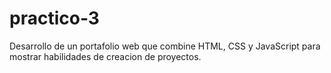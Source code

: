 # practico-3
Desarrollo de un portafolio web que combine HTML, CSS y JavaScript para mostrar  habilidades de creacion de  proyectos.
